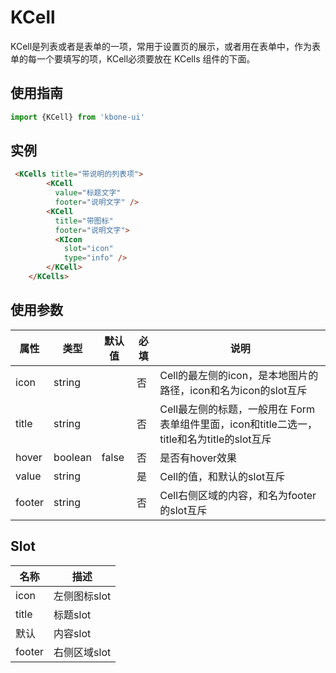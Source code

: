 # KCell

KCell是列表或者是表单的一项，常用于设置页的展示，或者用在表单中，作为表单的每一个要填写的项，KCell必须要放在 KCells 组件的下面。

## 使用指南

```js
import {KCell} from 'kbone-ui'
```

## 实例

```html
 <KCells title="带说明的列表项">
        <KCell
          value="标题文字"
          footer="说明文字" />
        <KCell
          title="带图标"
          footer="说明文字">
          <KIcon
            slot="icon"
            type="info" />
        </KCell>
    </KCells>
```

## 使用参数

| 属性 | 类型 | 默认值 | 必填 | 说明 |
| ---- | ---- | ------ | -------- | ---- |
| icon | string |  | 否 | Cell的最左侧的icon，是本地图片的路径，icon和名为icon的slot互斥 |
| title | string |  | 否 | Cell最左侧的标题，一般用在 Form 表单组件里面，icon和title二选一，title和名为title的slot互斥 |
| hover | boolean | false | 否 | 是否有hover效果 |
| value | string |  | 是 | Cell的值，和默认的slot互斥 |
| footer | string |  | 否 | Cell右侧区域的内容，和名为footer的slot互斥 |


## Slot
| 名称 | 描述 |
| ---- | ---- |
| icon | 左侧图标slot |
| title | 标题slot |
| 默认 | 内容slot |
| footer | 右侧区域slot |


